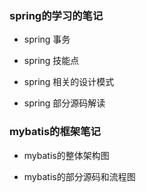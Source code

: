 ### spring的学习的笔记

- spring 事务

- spring 技能点

- spring 相关的设计模式

- spring 部分源码解读

### mybatis的框架笔记

- mybatis的整体架构图

- mybatis的部分源码和流程图

 



